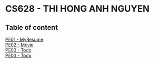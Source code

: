 # CS628 - THI HONG ANH NGUYEN
## Table of content
[PE01 - MyResume](PE01/README.md)  
[PE02 - Movie](PE02/README.md)  
[PE03 - Todo](PE03/README.md)  
[PE03 - Todo](PE04/cities/README.md)  